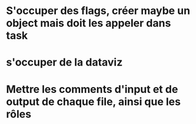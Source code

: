 # S'occuper des flags, créer maybe un object mais doit les appeler dans task
# s'occuper de la dataviz
# Mettre les comments d'input et de output de chaque file, ainsi que les rôles